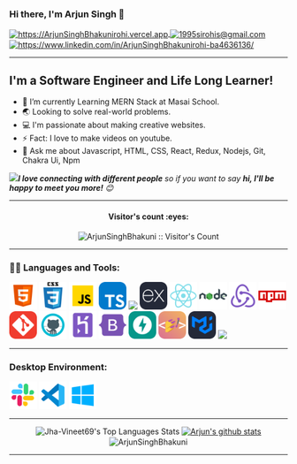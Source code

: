  ### Hi there, I'm Arjun Singh 👋  

<a href="https://arjun-porfolio.vercel.app">
  <img align="center" src="https://img.shields.io/badge/Portfolio-18A303?style=for-the-badge&logo=ionic&logoColor=white" alt="https://ArjunSinghBhakunirohi.vercel.app" />
</a>
<a title="arjunbhakuni23@gmail.com" href="mailto:arjunbhakuni23@gmail.com">
  <img align="center" src="https://img.shields.io/badge/Gmail-D14836?style=for-the-badge&logo=gmail&logoColor=white" alt="1995sirohis@gmail.com" />
</a>
<a href="https://www.linkedin.com/in/arjun-singh-366476194/">
  <img align="center" src="https://img.shields.io/badge/LinkedIn-0077B5?style=for-the-badge&logo=linkedin&logoColor=white" alt="https://www.linkedin.com/in/ArjunSinghBhakunirohi-ba4636136/" />
</a>

---

## I'm a Software Engineer and Life Long Learner!
- 🌱 I’m currently Learning MERN Stack at Masai School.
- 🌏 Looking to solve real-world problems.
- 💻 I'm passionate about making creative websites.
- ⚡ Fact: I love to make videos on youtube.
- 💬 Ask me about Javascript, HTML, CSS, React, Redux, Nodejs, Git, Chakra Ui, Npm
 
<img src="https://media.giphy.com/media/LnQjpWaON8nhr21vNW/giphy.gif" width="40"><em><b>I love connecting with different people</b> so if you want to say <b>hi, I'll be happy to meet you more!</b> :blush:</em>

---


<h4 align="center">Visitor's count :eyes:</h4>

<p align="center"><img src="https://profile-counter.glitch.me/{ArjunSinghBhakuni}/count.svg" alt="ArjunSinghBhakuni :: Visitor's Count" /></p>

---

### 👨‍💻 Languages and Tools:
<code><img height="50" src="https://raw.githubusercontent.com/sachinverma53121/sachinverma53121/master/icons/html5.png"></code>
<code><img height="50" src="https://raw.githubusercontent.com/devicons/devicon/master/icons/css3/css3-original-wordmark.svg"></code>
<code><img height="50" src="https://raw.githubusercontent.com/sachinverma53121/sachinverma53121/master/icons/js.png"></code>
<code><img height="50" src="https://github.com/tandpfun/skill-icons/raw/main/icons/TypeScript.svg"></code>
<code><img height="50" src="https://github.com/mongodb-js/leaf/blob/master/dist/mongodb-leaf_32x32@2x.png?raw=true"></code>
<code><img height="50" src="https://github.com/tandpfun/skill-icons/raw/main/icons/ExpressJS-Dark.svg"></code>
<code><img height="50" src="https://raw.githubusercontent.com/sachinverma53121/sachinverma53121/master/icons/react.png"></code>
<code><img height="50" src="https://raw.githubusercontent.com/sachinverma53121/sachinverma53121/master/icons/node.png"></code>
<code><img height="50" src="https://raw.githubusercontent.com/sachinverma53121/sachinverma53121/master/icons/redux.png"></code>
<code><img height="50" src="https://raw.githubusercontent.com/sachinverma53121/sachinverma53121/master/icons/npm.png"></code>
<code><img height="50" src="https://github.com/tandpfun/skill-icons/raw/main/icons/Git.svg"></code>
<code><img height="50" src="https://raw.githubusercontent.com/sachinverma53121/sachinverma53121/master/icons/github.png"></code>
<code><img height="50" src="https://raw.githubusercontent.com/sachinverma53121/sachinverma53121/master/icons/heroku.png"></code>
<code><img height="50" src="https://raw.githubusercontent.com/devicons/devicon/master/icons/bootstrap/bootstrap-plain.svg"></code>
<code><img height="50" src="https://github.com/tandpfun/skill-icons/raw/main/icons/FastAPI.svg"></code>
<code><img height="50" src="https://github.com/tandpfun/skill-icons/raw/main/icons/StyledComponents.svg"></code>
<code><img height="50" src="https://github.com/tandpfun/skill-icons/raw/main/icons/MaterialUI-Dark.svg"></code>
<code><img height="50" src="https://www.vectorlogo.zone/logos/rapidapi/rapidapi-icon.svg"></code>
<br>

---

### Desktop Environment:
<code><img height="50" src="https://raw.githubusercontent.com/sachinverma53121/sachinverma53121/master/icons/slack.png"></code>
<code><img height="50" src="https://raw.githubusercontent.com/sachinverma53121/sachinverma53121/master/icons/vsc.png"></code>
<code><img height="50" src="https://raw.githubusercontent.com/sachinverma53121/sachinverma53121/master/icons/win10.png"></code>

---


<p display="flex" align="center">
<img alt="Jha-Vineet69's Top Languages Stats"  src="https://github-readme-stats.vercel.app/api/top-langs/?username=ArjunSinghBhakuni&hide=smalltalk&theme=algolia&layout=compact" width="400" />



  <a href="https://github.com/ArjunSinghBhakuni?tab=repositories">
    <img width="400" height="auto"  alt="Arjun's github stats" 
         src="https://github-readme-stats.vercel.app/api?username=ArjunSinghBhakuni&show_icons=true&theme=algolia&count_private=true" />
  </a>
  
  <img align="center" src="https://github-readme-streak-stats.herokuapp.com/?user=ArjunSinghBhakuni&hide=smalltalk&theme=algolia&layout=compact" alt="ArjunSinghBhakuni" />
</p>

---

 
